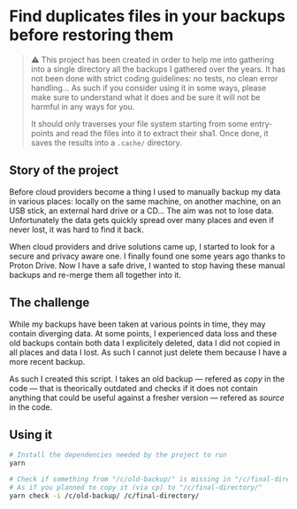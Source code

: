 # Find duplicates files in your backups before restoring them

> ⚠️ This project has been created in order to help me into gathering into a single directory all the backups I gathered over the years. It has not been done with strict coding guidelines: no tests, no clean error handling... As such if you consider using it in some ways, please make sure to understand what it does and be sure it will not be harmful in any ways for you.
>
> It should only traverses your file system starting from some entry-points and read the files into it to extract their sha1. Once done, it saves the results into a `.cache/` directory.

## Story of the project

Before cloud providers become a thing I used to manually backup my data in various places: locally on the same machine, on another machine, on an USB stick, an external hard drive or a CD... The aim was not to lose data. Unfortunately the data gets quickly spread over many places and even if never lost, it was hard to find it back.

When cloud providers and drive solutions came up, I started to look for a secure and privacy aware one. I finally found one some years ago thanks to Proton Drive. Now I have a safe drive, I wanted to stop having these manual backups and re-merge them all together into it.

## The challenge

While my backups have been taken at various points in time, they may contain diverging data. At some points, I experienced data loss and these old backups contain both data I explicitely deleted, data I did not copied in all places and data I lost. As such I cannot just delete them because I have a more recent backup.

As such I created this script. I takes an old backup — refered as _copy_ in the code — that is theorically outdated and checks if it does not contain anything that could be useful against a fresher version — refered as _source_ in the code.

## Using it

```sh
# Install the dependencies needed by the project to run
yarn

# Check if something from "/c/old-backup/" is missing in "/c/final-directory/"
# As if you planned to copy it (via cp) to "/c/final-directory/"
yarn check -i /c/old-backup/ /c/final-directory/
```
